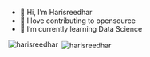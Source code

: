 - 👋 Hi, I’m Harisreedhar
- 💭 I love contributing to opensource
- 🌱 I’m currently learning Data Science

<p><img align="left" src="https://github-readme-stats.vercel.app/api/top-langs?username=harisreedhar&show_icons=true&locale=en&layout=compact" alt="harisreedhar" /></p>

<p>&nbsp;<img align="center" src="https://github-readme-stats.vercel.app/api?username=harisreedhar&show_icons=true&locale=en" alt="harisreedhar" /></p>

